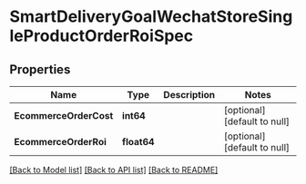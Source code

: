 # SmartDeliveryGoalWechatStoreSingleProductOrderRoiSpec

## Properties
Name | Type | Description | Notes
------------ | ------------- | ------------- | -------------
**EcommerceOrderCost** | **int64** |  | [optional] [default to null]
**EcommerceOrderRoi** | **float64** |  | [optional] [default to null]

[[Back to Model list]](../README.md#documentation-for-models) [[Back to API list]](../README.md#documentation-for-api-endpoints) [[Back to README]](../README.md)


